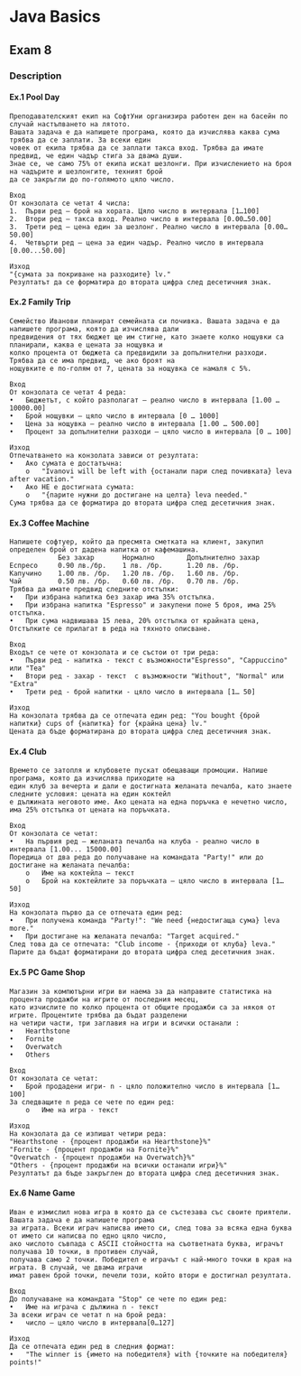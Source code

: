 # Java Basics

## Exam 8

### Description
#### Ex.1 Pool Day
    Преподавателският екип на СофтУни организира работен ден на басейн по случай настъпването на лятото. 
    Вашата задача е да напишете програма, която да изчислява каква сума трябва да се заплати. За всеки един 
    човек от екипа трябва да се заплати такса вход. Трябва да имате предвид, че един чадър стига за двама души.
    Знае се, че само 75% от екипа искат шезлонги. При изчислението на броя на чадърите и шезлонгите, техният брой 
    да се закръгли до по-голямото цяло число. 

    Вход 
    От конзолата се четат 4 числа: 
    1.	Първи ред – брой на хората. Цяло число в интервала [1…100] 
    2.	Втори ред – такса вход. Реално число в интервала [0.00…50.00] 
    3.	Трети ред – цена един за шезлонг. Реално число в интервала [0.00…50.00] 
    4.	Четвърти ред – цена за един чадър. Реално число в интервала [0.00...50.00] 

    Изход 
    "{сумата за покриване на разходите} lv." 
    Резултатът да се форматира до втората цифра след десетичния знак.

#### Ex.2 Family Trip
    Семейство Иванови планират семейната си почивка. Вашата задача е да напишете програма, която да изчислява дали
    предвидения от тях бюджет ще им стигне, като знаете колко нощувки са планирали, каква е цената за нощувка и 
    колко процента от бюджета са предвидили за допълнителни разходи. Трябва да се има предвид, че ако броят на 
    нощувките е по-голям от 7, цената за нощувка се намаля с 5%. 

    Вход 
    От конзолата се четат 4 реда: 
    •	Бюджетът, с който разполагат – реално число в интервала [1.00 … 10000.00] 
    •	Брой нощувки – цяло число в интервала [0 … 1000] 
    •	Цена за нощувка – реално число в интервала [1.00 … 500.00] 
    •	Процент за допълнителни разходи – цяло число в интервала [0 … 100] 

    Изход 
    Отпечатването на конзолата зависи от резултата: 
    •	Ако сумата е достатъчна: 
        o	"Ivanovi will be left with {останали пари след почивката} leva after vacation." 
    •	Ако НЕ е достигната сумата: 
        o	"{парите нужни до достигане на целта} leva needed." 
    Сума трябва да се форматира до втората цифра след десетичния знак.

#### Ex.3 Coffee Machine
    Напишете софтуер, който да пресмята сметката на клиент, закупил определен брой от дадена напитка от кафемашина.
                Без захар	    Нормално	    Допълнително захар 
    Еспресо	    0.90 лв./бр.	1 лв. /бр.	    1.20 лв. /бр. 
    Капучино	1.00 лв. /бр.	1.20 лв. /бр.	1.60 лв. /бр.
    Чай	        0.50 лв. /бр.	0.60 лв. /бр.	0.70 лв. /бр. 
    Трябва да имате предвид следните отстъпки: 
    •	При избрана напитка без захар има 35% отстъпка.
    •	При избрана напитка "Espresso" и закупени поне 5 броя, има 25% отстъпка.
    •	При сума надвишава 15 лева, 20% отстъпка от крайната цена, Отстъпките се прилагат в реда на тяхното описване.

    Вход 
    Входът се чете от конзолата и се състои от три реда: 
    •	Първи ред - напитка - текст с възможности"Espresso", "Cappuccino" или "Tea" 
    •	Втори ред - захар - текст  с възможности "Without", "Normal" или "Extra" 
    •	Трети ред - брой напитки - цяло число в интервала [1… 50] 

    Изход 
    На конзолата трябва да се отпечата един ред: "You bought {брой напитки} cups of {напитка} for {крайна цена} lv."
    Цената да бъде форматирана до втората цифра след десетичния знак.

#### Ex.4 Club
    Времето се затопля и клубовете пускат обещаващи промоции. Напише програма, която да изчислява приходите на 
    един клуб за вечерта и дали е достигната желаната печалба, като знаете следните условия: цената на един коктейл
    е дължината неговото име. Ако цената на една поръчка е нечетно число, има 25% отстъпка от цената на поръчката. 

    Вход 
    От конзолата се четат:
    •	На първия ред – желаната печалба на клуба - реално число в интервала [1.00... 15000.00] 
    Поредица от два реда до получаване на командата "Party!" или до достигане на желаната печалба:
        o	Име на коктейла – текст 
        o	Брой на коктейлите за поръчката – цяло число в интервала [1… 50] 

    Изход 
    На конзолата първо да се отпечата един ред: 
    •	При получена команда "Party!": "We need {недостигаща сума} leva more." 
    •	При достигане на желаната печалба: "Target acquired." 
    След това да се отпечата: "Club income - {приходи от клуба} leva." 
    Парите да бъдат форматирани до втората цифра след десетичния знак.

#### Ex.5 PC Game Shop
    Магазин за компютърни игри ви наема за да направите статистика на процента продажби на игрите от последния месец,
    като изчислите по колко процента от общите продажби са за някоя от игрите. Процентите трябва да бъдат разделени
    на четири части, три заглавия на игри и всички останали : 
    •	Hearthstone 
    •	Fornite 
    •	Overwatch 
    •	Others 

    Вход 
    От конзолата се четат:
    •	Брой продадени игри- n - цяло положително число в интервала [1… 100]
    За следващите n реда се чете по един ред:
        o	Име на игра - текст 

    Изход 
    На конзолата да се изпишат четири реда: 
    "Hearthstone - {процент продажби на Hearthstone}%" 
    "Fornite - {процент продажби на Fornite}%" 
    "Overwatch - {процент продажби на Overwatch}%" 
    "Others - {процент продажби на всички останали игри}%" 
    Резултатът да бъде закръглен до втората цифра след десетичния знак.

#### Ex.6 Name Game
    Иван е измислил нова игра в която да се състезава със своите приятели. Вашата задача е да напишете програма 
    за играта. Всеки играч написва името си, след това за всяка една буква от името си написва по едно цяло число,
    ако числото съвпада с ASCII стойността на съответната буква, играчът получава 10 точки, в противен случай, 
    получава само 2 точки. Победител е играчът с най-много точки в края на играта. В случай, че двама играчи 
    имат равен брой точки, печели този, който втори е достигнал резултата. 

    Вход 
    До получаване на командата "Stop" се чете по един ред: 
    •	Име на играча с дължина n - текст 
    За всеки играч се четат n на брой реда: 
    •	число – цяло число в интервала[0…127] 

    Изход 
    Да се отпечата един ред в следния формат: 
    •	"The winner is {името на победителя} with {точките на победителя} points!"


